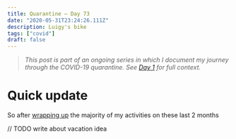 ```yaml
---
title: Quarantine — Day 73
date: "2020-05-31T23:24:26.111Z"
description: Luigy's bike
tags: ["covid"]
draft: false
---
```


> *This post is part of an ongoing series in which I document my journey through the COVID-19 quarantine. See [Day 1](/quarantine/quarantine-day-1) for full context.*

<div class="divider"></div>

# Quick update

So after [wrapping up](https://twitter.com/caroso1222/status/1266418568989728768) the majority of my activities on these last 2 months

// TODO write about vacation idea
